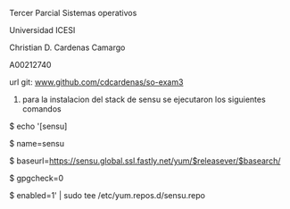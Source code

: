 Tercer Parcial Sistemas operativos

Universidad ICESI

Christian D. Cardenas Camargo

A00212740

url git: www.github.com/cdcardenas/so-exam3


1. para la instalacion del stack de sensu se ejecutaron los siguientes comandos

  $ echo '[sensu]
  
  $ name=sensu
  
  $ baseurl=https://sensu.global.ssl.fastly.net/yum/$releasever/$basearch/
  
  $ gpgcheck=0

  $ enabled=1' | sudo tee /etc/yum.repos.d/sensu.repo

